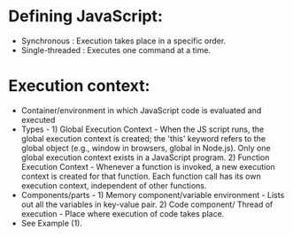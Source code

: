 # Defining JavaScript:
* Synchronous : Execution takes place in a specific order.
* Single-threaded : Executes one command at a time.

# Execution context:
* Container/environment in which JavaScript code is evaluated and executed
* Types - 1) Global Execution Context - When the JS script runs, the global execution context is created; the 'this' keyword refers to the global object (e.g., window in browsers, global in Node.js). Only one global execution context exists in a JavaScript program. 2) Function Execution Context - Whenever a function is invoked, a new execution context is created for that function. Each function call has its own execution context, independent of other functions.
* Components/parts - 1) Memory component/variable environment - Lists out all the variables in key-value pair. 2) Code component/ Thread of execution - Place where execution of code takes place.
* See Example (1).
